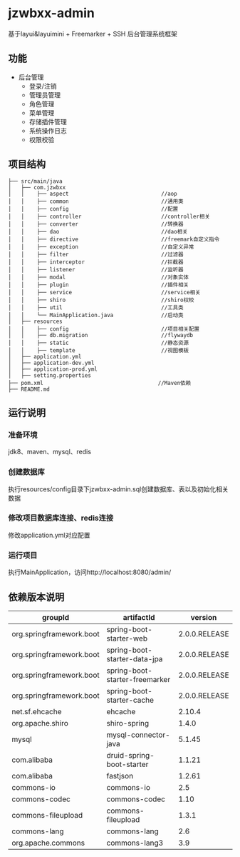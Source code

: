 # jzwbxx-admin
基于layui&layuimini + Freemarker + SSH 后台管理系统框架

## 功能

- 后台管理
    - 登录/注销
    - 管理员管理
    - 角色管理
    - 菜单管理
    - 存储插件管理
    - 系统操作日志
    - 权限校验

## 项目结构
```shell
├── src/main/java
│   ├── com.jzwbxx
│   │    ├── aspect                             //aop
│   │    ├── common                             //通用类
│   │    ├── config                             //配置
│   │    ├── controller                         //controller相关
│   │    ├── converter                          //转换器
│   │    ├── dao                                //dao相关
│   │    ├── directive                          //freemark自定义指令
│   │    ├── exception                          //自定义异常
│   │    ├── filter                             //过滤器
│   │    ├── interceptor                        //拦截器
│   │    ├── listener                           //监听器
│   │    ├── modal                              //对象实体
│   │    ├── plugin                             //插件相关
│   │    ├── service                            //service相关
│   │    ├── shiro                              //shiro权校
│   │    ├── util                               //工具类
│   │    └── MainApplication.java               //启动类
│   ├── resources
│   │    ├── config                             //项目相关配置
│   │    ├── db.migration                       //flywaydb
│   │    ├── static                             //静态资源
│   │    ├── template                           //视图模板
│   ├── application.yml
│   ├── application-dev.yml
│   ├── application-prod.yml
│   ├── setting.properties
├── pom.xml                                    //Maven依赖
├── README.md
```

## 运行说明

### 准备环境

jdk8、maven、mysql、redis

### 创建数据库

执行resources/config目录下jzwbxx-admin.sql创建数据库、表以及初始化相关数据

### 修改项目数据库连接、redis连接

修改application.yml对应配置

### 运行项目

执行MainApplication，访问http://localhost:8080/admin/

## 依赖版本说明

groupId | artifactId |  version  
-|-|-
org.springframework.boot | spring-boot-starter-web | 2.0.0.RELEASE |
org.springframework.boot | spring-boot-starter-data-jpa | 2.0.0.RELEASE |
org.springframework.boot | spring-boot-starter-freemarker | 2.0.0.RELEASE |
org.springframework.boot | spring-boot-starter-cache | 2.0.0.RELEASE |
net.sf.ehcache | ehcache | 2.10.4 |
org.apache.shiro | shiro-spring | 1.4.0 |
mysql | mysql-connector-java | 5.1.45 |
com.alibaba | druid-spring-boot-starter | 1.1.21 |
com.alibaba | fastjson | 1.2.61 |
commons-io | commons-io | 2.5 |
commons-codec | commons-codec | 1.10 |
commons-fileupload | commons-fileupload | 1.3.1 |
commons-lang | commons-lang | 2.6 |
org.apache.commons | commons-lang3 | 3.9 |